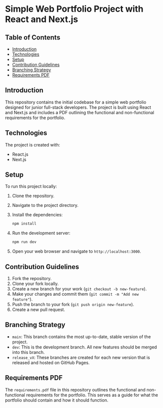 # Simple Web Portfolio Project with React and Next.js

## Table of Contents

- [Introduction](#introduction)
- [Technologies](#technologies)
- [Setup](#setup)
- [Contribution Guidelines](#contribution-guidelines)
- [Branching Strategy](#branching-strategy)
- [Requirements PDF](#requirements-pdf)

## Introduction

This repository contains the initial codebase for a simple web portfolio designed for junior full-stack developers. The project is built using React and Next.js and includes a PDF outlining the functional and non-functional requirements for the portfolio.

## Technologies

The project is created with:

- React.js
- Next.js

## Setup

To run this project locally:

1. Clone the repository.
2. Navigate to the project directory.
3. Install the dependencies:

    ```bash
    npm install
    ```

4. Run the development server:

    ```bash
    npm run dev
    ```

5. Open your web browser and navigate to `http://localhost:3000`.

## Contribution Guidelines

1. Fork the repository.
2. Clone your fork locally.
3. Create a new branch for your work (`git checkout -b new-feature`).
4. Make your changes and commit them (`git commit -m "Add new feature"`).
5. Push the branch to your fork (`git push origin new-feature`).
6. Create a new pull request.

## Branching Strategy

- `main`: This branch contains the most up-to-date, stable version of the project.
- `dev`: This is the development branch. All new features should be merged into this branch.
- `release_vX`: These branches are created for each new version that is released and hosted on GitHub Pages.

## Requirements PDF

The `requirements.pdf` file in this repository outlines the functional and non-functional requirements for the portfolio. This serves as a guide for what the portfolio should contain and how it should function.